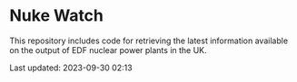 # Nuke Watch

This repository includes code for retrieving the latest information available on the output of EDF nuclear power plants in the UK.

Last updated: 2023-09-30 02:13